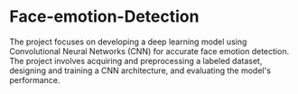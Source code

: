 # Face-emotion-Detection
The project focuses on developing a deep learning model using Convolutional Neural Networks (CNN) for accurate face emotion detection. The project involves acquiring and preprocessing a labeled dataset, designing and training a CNN architecture, and evaluating the model's performance.
